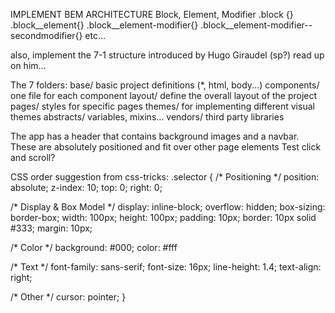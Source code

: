 IMPLEMENT BEM ARCHITECTURE
Block, Element, Modifier
.block {}
.block__element{}
.block__element-modifier{}
.block__element-modifier--secondmodifier{}
etc...

also, implement the 7-1 structure
introduced by Hugo Giraudel (sp?)
read up on him... 

The 7 folders:
base/             basic project definitions (*, html, body...)
components/       one file for each component
layout/           define the overall layout of the project
pages/            styles for specific pages
themes/           for implementing different visual themes
abstracts/        variables, mixins...
vendors/          third party libraries

The app has a header that contains background images and a navbar. 
These are absolutely positioned and fit over other page elements
Test click and scroll? 

CSS order suggestion from css-tricks:
.selector {
  /* Positioning */
  position: absolute;
  z-index: 10;
  top: 0;
  right: 0;

  /* Display & Box Model */
  display: inline-block;
  overflow: hidden;
  box-sizing: border-box;
  width: 100px;
  height: 100px;
  padding: 10px;
  border: 10px solid #333;
  margin: 10px;

  /* Color */
  background: #000;
  color: #fff
  
  /* Text */
  font-family: sans-serif;
  font-size: 16px;
  line-height: 1.4;
  text-align: right;

  /* Other */
  cursor: pointer;
}